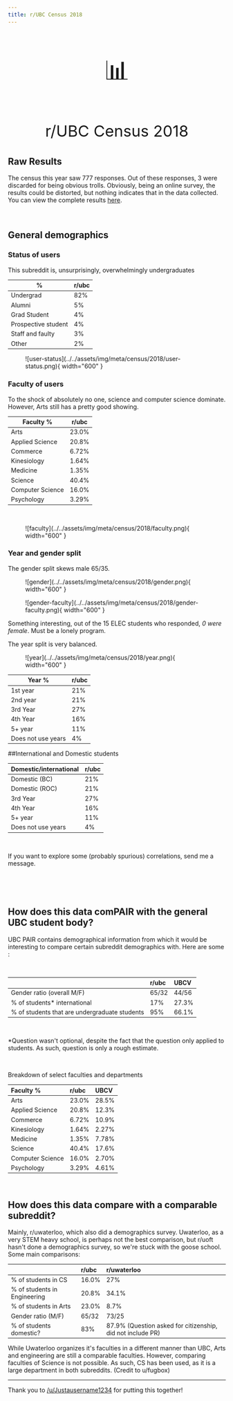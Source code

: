 ```yaml
---
title: r/UBC Census 2018
---
```


# 

<p align="center" style="font-size:60px;">📊</p>
<p align="center" style="font-size:36px;">r/UBC Census 2018</p>

## Raw Results

The census this year saw 777 responses.  Out of these responses, 3 were discarded for being obvious trolls.  Obviously, being an online survey, the results could be distorted, but nothing indicates that in the data collected.  You can view the complete results [here](https://imgur.com/a/GbaqPT0).

&#x200B;

## General demographics

### Status of users

This subreddit is, unsurprisingly, overwhelmingly undergraduates    

|%|r/ubc|
|-|-|
|Undergrad|82%|
|Alumni|5%|
|Grad Student|4%|
|Prospective student|4%|
|Staff and faulty|3%|
|Other|2%|

<figure markdown>
  ![user-status](../../assets/img/meta/census/2018/user-status.png){ width="600" }
</figure>

### Faculty of users

To the shock of absolutely no one, science and computer science dominate.  However, Arts still has a pretty good showing.  

|Faculty %|r/ubc|
|-|-|
|Arts|23.0%|
|Applied Science|20.8%|
|Commerce|6.72%|
|Kinesiology|1.64%|
|Medicine|1.35%|
|Science|40.4%|
|Computer Science|16.0%|
|Psychology|3.29%|
&#x200B;

<figure markdown>
  ![faculty](../../assets/img/meta/census/2018/faculty.png){ width="600" }
</figure>

### Year and gender split

The gender split skews male 65/35.  


<figure markdown>
  ![gender](../../assets/img/meta/census/2018/gender.png){ width="600" }
</figure>

<figure markdown>
  ![gender-faculty](../../assets/img/meta/census/2018/gender-faculty.png){ width="600" }
</figure>

Something interesting, out of the 15 ELEC students who responded, *0 were female*.  Must be a lonely program.

The year split is very balanced. 

<figure markdown>
  ![year](../../assets/img/meta/census/2018/year.png){ width="600" }
</figure>

|Year %|r/ubc|
|-|-|
|1st year|21%|
|2nd year|21%|
|3rd Year|27%|
|4th Year|16%|
|5+ year|11%|
|Does not use years|4%|

##International and Domestic students

|Domestic/international|r/ubc|
|-|-|
|Domestic (BC)|21%|
|Domestic (ROC)|21%|
|3rd Year|27%|
|4th Year|16%|
|5+ year|11%|
|Does not use years|4%|

&#x200B;

If you want to explore some (probably spurious) correlations, send me a message.

&#x200B;

&#x200B;

## How does this data comPAIR with the general UBC student body?

UBC PAIR contains demographical information from which it would be interesting to compare certain subreddit demographics with.  Here are some :

&#x200B;

||r/ubc|UBCV|
|:-|:-|:-|
|Gender ratio (overall M/F)|65/32|44/56|
|% of students\* international|17%|27.3%|
|% of students that are undergraduate students|95%|66.1%|

&#x200B;

\*Question wasn't optional, despite the fact that the question only applied to students.  As such, question is only a rough estimate.

&#x200B;

Breakdown of select faculties and departments

|Faculty %|r/ubc|UBCV|
|:-|:-|:-|
|Arts|23.0%|28.5%|
|Applied Science|20.8%|12.3%|
|Commerce|6.72%|10.9%|
|Kinesiology|1.64%|2.27%|
|Medicine|1.35%|7.78%|
|Science|40.4%|17.6%|
|Computer Science|16.0%|2.70%|
|Psychology|3.29%|4.61%|

&#x200B;

## How does this data compare with a comparable subreddit?

Mainly, r/uwaterloo, which also did a demographics survey.  Uwaterloo, as a very STEM heavy school, is perhaps  not the best comparison, but r/uoft hasn't done a demographics survey, so we're stuck with the goose school.  Some main comparisons:

||r/ubc|r/uwaterloo|
|:-|:-|:-|
|% of students in CS|16.0%|27%|
|% of students in Engineering|20.8%|34.1%|
|% of students in Arts|23.0%|8.7%|
|Gender ratio (M/F)|65/32|73/25|
|% of students domestic?|83%|87.9% (Question asked for citizenship, did not include PR)|

While Uwaterloo organizes it's faculties in a different manner than UBC, Arts and engineering are still a comparable faculties.  However, comparing faculties of Science is not possible.   As such, CS has been used, as it is a large department in both subreddits.  (Credit to u/fugbox)

---

Thank you to [/u/Justausername1234](https://reddit.com/u/Justausername1234) for putting this together!